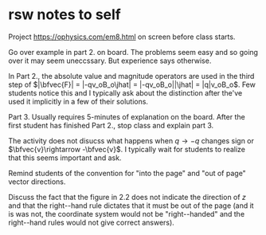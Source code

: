 
# rsw notes to self

Project https://ophysics.com/em8.html on screen before class starts.

Go over example in part 2. on board. The problems seem easy and so going over it may seem uneccssary. But experience says otherwise.

In Part 2., the absolute value and magnitude operators are used in the third step of $|\bfvec{F}| = |-qv_oB_o\jhat| = |-qv_oB_o||\jhat| = |q|v_oB_o$. Few students notice this and I typically ask about the distinction after the've used it implicitly in a few of their solutions.

Part 3. Usually requires 5-minutes of explanation on the board. After the first student has finished Part 2., stop class and explain part 3.

The activity does not disucss what happens when $q\rightarrow -q$ changes sign or $\bfvec{v}\rightarrow -\bfvec{v}$. I typically wait for students to realize that this seems important and ask.

Remind students of the convention for "into the page" and "out of page" vector directions.

Discuss the fact that the figure in 2.2 does not indicate the direction of $z$ and that the right--hand rule dictates that it must be out of the page (and it is was not, the coordinate system would not be "right--handed" and the right--hand rules would not give correct answers).